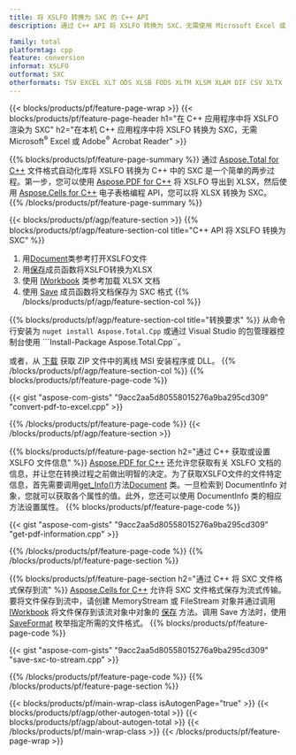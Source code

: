```yaml
---
title: 将 XSLFO 转换为 SXC 的 C++ API
description: 通过 C++ API 将 XSLFO 转换为 SXC，无需使用 Microsoft Excel 或 Adobe Reader

family: total
platformtag: cpp
feature: conversion
informat: XSLFO
outformat: SXC
otherformats: TSV EXCEL XLT ODS XLSB FODS XLTM XLSM XLAM DIF CSV XLTX
---
```

{{< blocks/products/pf/feature-page-wrap >}}
{{< blocks/products/pf/feature-page-header h1="在 C++ 应用程序中将 XSLFO 渲染为 SXC" h2="在本机 C++ 应用程序中将 XSLFO 转换为 SXC，无需 Microsoft<sup>&reg;</sup> Excel 或 Adobe<sup>&reg;</sup> Acrobat Reader" >}}

{{% blocks/products/pf/feature-page-summary %}}
通过 [Aspose.Total for C++](https://products.aspose.com/total/cpp/) 文件格式自动化库将 XSLFO 转换为 C++ 中的 SXC 是一个简单的两步过程。第一步，您可以使用 [Aspose.PDF for C++](https://products.aspose.com/pdf/cpp/) 将 XSLFO 导出到 XLSX，然后使用 [Aspose.Cells for C++](https://products.aspose.com/cells/cpp/) 电子表格编程 API，您可以将 XLSX 转换为 SXC。 
{{% /blocks/products/pf/feature-page-summary  %}}

{{< blocks/products/pf/agp/feature-section >}}
{{% blocks/products/pf/agp/feature-section-col title="C++ API 将 XSLFO 转换为 SXC" %}}
1. 用[Document](https://reference.aspose.com/pdf/cpp/class/aspose.pdf.document)类参考打开XSLFO文件
2. 用[保存](https://reference.aspose.com/pdf/cpp/class/aspose.pdf.document#a6383c010776212483f51cc41235924db)成员函数将XSLFO转换为XLSX
3. 使用 [IWorkbook](https://reference.aspose.com/cells/cpp/class/aspose.cells.i_workbook) 类参考加载 XLSX 文档
4. 使用 [Save](https://reference.aspose.com/cells/cpp/class/aspose.cells.i_workbook#a9460f52a2dec8f4bf623a4905167d997) 成员函数将文档保存为 SXC 格式
{{% /blocks/products/pf/agp/feature-section-col %}}

{{% blocks/products/pf/agp/feature-section-col title="转换要求" %}}
从命令行安装为 ```nuget install Aspose.Total.Cpp``` 或通过 Visual Studio 的包管理器控制台使用 ```Install-Package Aspose.Total.Cpp``。

或者，从 [下载](https://releases.aspose.com/total/cpp) 获取 ZIP 文件中的离线 MSI 安装程序或 DLL。
{{% /blocks/products/pf/agp/feature-section-col %}}
{{% blocks/products/pf/feature-page-code %}}

{{< gist "aspose-com-gists" "9acc2aa5d80558015276a9ba295cd309" "convert-pdf-to-excel.cpp" >}}



{{% /blocks/products/pf/feature-page-code %}}
{{< /blocks/products/pf/agp/feature-section >}}

{{% blocks/products/pf/feature-page-section  h2="通过 C++ 获取或设置 XSLFO 文件信息" %}}
[Aspose.PDF for C++](https://products.aspose.com/pdf/cpp/) 还允许您获取有关 XSLFO 文档的信息，并让您在转换过程之前做出明智的决定。为了获取XSLFO文件的文件特定信息，首先需要调用[get_Info()](https://reference.aspose.com/pdf/cpp/class/aspose.pdf.document#ae7a6ba620499ffa0dbaa5c813ee96c4a)方法[Document](https://reference.aspose.com/pdf/cpp/class/aspose.pdf.document) 类。一旦检索到 DocumentInfo 对象，您就可以获取各个属性的值。此外，您还可以使用 DocumentInfo 类的相应方法设置属性。
{{% blocks/products/pf/feature-page-code %}}

{{< gist "aspose-com-gists" "9acc2aa5d80558015276a9ba295cd309" "get-pdf-information.cpp" >}}

{{% /blocks/products/pf/feature-page-code  %}}
{{% /blocks/products/pf/feature-page-section %}}

{{% blocks/products/pf/feature-page-section  h2="通过 C++ 将 SXC 文件格式保存到流" %}}
[Aspose.Cells for C++](https://products.aspose.com/cells/net/) 允许将 SXC 文件格式保存为流式传输。要将文件保存到流中，请创建 MemoryStream 或 FileStream 对象并通过调用 [IWorkbook](https://reference.aspose.com/cells/cpp/class/aspose.cells.i_workbook) 将文件保存到该流对象中对象的 [保存](https://reference.aspose.com/cells/cpp/class/aspose.cells.i_workbook#a77072cfb929787df9ad1f38b02f58349) 方法。调用 Save 方法时，使用 [SaveFormat](https://reference.aspose.com/cells/cpp/namespace/aspose.cells#a11cae527e4e68f1adcac8f47ea64481a) 枚举指定所需的文件格式。
{{% blocks/products/pf/feature-page-code %}}

{{< gist "aspose-com-gists" "9acc2aa5d80558015276a9ba295cd309" "save-sxc-to-stream.cpp" >}}

{{% /blocks/products/pf/feature-page-code  %}}
{{% /blocks/products/pf/feature-page-section %}}

{{< blocks/products/pf/main-wrap-class isAutogenPage="true" >}}
{{< blocks/products/pf/agp/other-autogen-total >}}
{{< blocks/products/pf/agp/about-autogen-total >}}
{{< /blocks/products/pf/main-wrap-class >}}
{{< /blocks/products/pf/feature-page-wrap >}}
